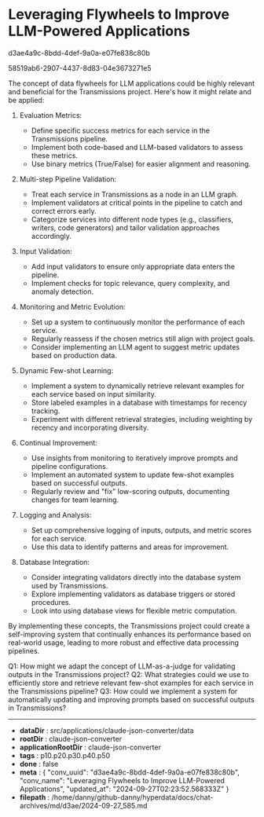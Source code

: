 # Leveraging Flywheels to Improve LLM-Powered Applications

d3ae4a9c-8bdd-4def-9a0a-e07fe838c80b

58519ab6-2907-4437-8d83-04e3673271e5

 The concept of data flywheels for LLM applications could be highly relevant and beneficial for the Transmissions project. Here's how it might relate and be applied:

1. Evaluation Metrics:
   - Define specific success metrics for each service in the Transmissions pipeline.
   - Implement both code-based and LLM-based validators to assess these metrics.
   - Use binary metrics (True/False) for easier alignment and reasoning.

2. Multi-step Pipeline Validation:
   - Treat each service in Transmissions as a node in an LLM graph.
   - Implement validators at critical points in the pipeline to catch and correct errors early.
   - Categorize services into different node types (e.g., classifiers, writers, code generators) and tailor validation approaches accordingly.

3. Input Validation:
   - Add input validators to ensure only appropriate data enters the pipeline.
   - Implement checks for topic relevance, query complexity, and anomaly detection.

4. Monitoring and Metric Evolution:
   - Set up a system to continuously monitor the performance of each service.
   - Regularly reassess if the chosen metrics still align with project goals.
   - Consider implementing an LLM agent to suggest metric updates based on production data.

5. Dynamic Few-shot Learning:
   - Implement a system to dynamically retrieve relevant examples for each service based on input similarity.
   - Store labeled examples in a database with timestamps for recency tracking.
   - Experiment with different retrieval strategies, including weighting by recency and incorporating diversity.

6. Continual Improvement:
   - Use insights from monitoring to iteratively improve prompts and pipeline configurations.
   - Implement an automated system to update few-shot examples based on successful outputs.
   - Regularly review and "fix" low-scoring outputs, documenting changes for team learning.

7. Logging and Analysis:
   - Set up comprehensive logging of inputs, outputs, and metric scores for each service.
   - Use this data to identify patterns and areas for improvement.

8. Database Integration:
   - Consider integrating validators directly into the database system used by Transmissions.
   - Explore implementing validators as database triggers or stored procedures.
   - Look into using database views for flexible metric computation.

By implementing these concepts, the Transmissions project could create a self-improving system that continually enhances its performance based on real-world usage, leading to more robust and effective data processing pipelines.

Q1: How might we adapt the concept of LLM-as-a-judge for validating outputs in the Transmissions project?
Q2: What strategies could we use to efficiently store and retrieve relevant few-shot examples for each service in the Transmissions pipeline?
Q3: How could we implement a system for automatically updating and improving prompts based on successful outputs in Transmissions?

---

* **dataDir** : src/applications/claude-json-converter/data
* **rootDir** : claude-json-converter
* **applicationRootDir** : claude-json-converter
* **tags** : p10.p20.p30.p40.p50
* **done** : false
* **meta** : {
  "conv_uuid": "d3ae4a9c-8bdd-4def-9a0a-e07fe838c80b",
  "conv_name": "Leveraging Flywheels to Improve LLM-Powered Applications",
  "updated_at": "2024-09-27T02:23:52.568333Z"
}
* **filepath** : /home/danny/github-danny/hyperdata/docs/chat-archives/md/d3ae/2024-09-27_585.md